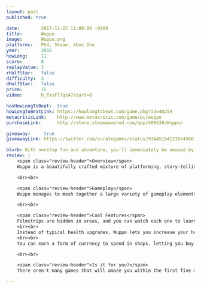 ```yaml
---
layout: post
published: true

date:        2017-11-25 11:00:00 -0400
title:       Wuppo
image:       Wuppo.png
platforms:   PS4, Steam, Xbox One
year:        2016
howLong:     11
score:       8
replayValue: 3
rHalfStar:   false
difficulty:  3
dHalfStar:   false
price:       15
video:       h_TxsFl7qcA?start=0

hasHowLongToBeat:  true
howLongToBeatLink: https://howlongtobeat.com/game.php?id=40259
metacriticLink:    http://www.metacritic.com/game/pc/wuppo
purchaseLink:      http://store.steampowered.com/app/400630/Wuppo/

giveaway:     true
giveawayLink: https://twitter.com/curategames/status/934451641230745601

blurb: With nonstop fun and adventure, you'll immediately be amazed by what Wuppo has to offer.
review: |
    <span class="review-header">Overview</span>
    Wuppo is a beautifully crafted mixture of platforming, story-telling, exploration, and a bunch of other elements that you wouldn't think fit together. You begin your story as a young, lazy Wum -- the primary species of the world -- who gets kicked out of the Wumhouse and must explore the world in search of a new home. Throughout your journey, you'll come across numerous characters, each with their own playful, unique personality. You need to talk to these characters to advance your journey, helping to solve problems or trying to find out where you can get a new home. Conversations have multiple tracks they can take depending on your responses, and it's worthwhile to try out each one -- they're funny and clever and sometimes you'll get a nice reward. To reach these characters, you need to traverse various areas around the world, with each one carefully themed and wonderfully laid out. No two areas are remotely the same, and yet the world feels and  flows naturally. The game has an endearing, child-like look to it that works its way into the story, making for some funny moments and allowing for perfectly fitting sound effects and a delightful soundtrack.

    <br><br>

    <span class="review-header">Gameplay</span>
    Wuppo manages to mesh together a large variety of gameplay elements in an ingenious manner, with never a dull moment. You'll be constantly travelling the world, exploring each crevice of every area, trying to kill enemies, find secrets, and pick up items. The game has many platforming elements in it, although by no means is it purely a platformer. You'll run around, hopping on platforms and performing double jumps, but this is mostly a method of transportation. The main features of the game are finding new objectives to take on by talking to the countless characters in the world and seeing what's going on. You'll take on primary objectives and side objectives of all sorts, like cleaning dust out of the Wumhouse, culminating in a boss fight, or helping out the underground Wum city. There are just under 20 boss fights in the game, some hidden and some part of the story, each of which provide a nice challenge and are evenly spaced throughout your adventure. These are bigger, longer fights than the typical enemies you come across, and it's fun every time to see what new ideas are implemented. Wuppo incorporates some puzzle elements in some of its objectives, too. These puzzles are never too complicated, but they're all distinct and add fun twists here and there. There are even more gameplay elements you'll discover as you play, giving you  many distractions to seek out and explore.

    <br><br>

    <span class="review-header">Cool Features</span>
    Filmstrips are hidden in areas, and you can watch each one to learn more about the lore of the world or just have a laugh. Collecting these filmstrips will give you rewards and an incentive to explore.
    <br><br>
    Instead of typical health upgrades, Wuppo lets you increase your health by increasing your "happiness", which can be done by completing side quests, defeating bosses, picking good dialogue, and in a few other ways. These health upgrades come in handy when fighting some of the tougher bosses.
    <br><br>
    You can earn a form of currency to spend in shops, letting you buy healing items, upgrades for your gumgumgun, or some funny hats. You can earn money by completing side quests, killing enemies, or selling off some items you don't need.

    <br><br>

    <span class="review-header">Is it for you?</span>
    There aren't many games that will amaze you within the first five minutes, but Wuppo manages to do just that. Right from the start it's easy to fall in love with the game. You can immediately tell that the developers put a lot of thought and care into every aspect of the game. The art may look simplistic, but it is endearing, grows on you quickly, and works great with the sound effects. There are so many different aspects to the game that there's something for everyone to enjoy. Whether you like exploring, meeting characters, or battling boss, Wuppo has it all. The world is bustling with activity, making sure you always have something to do or somewhere to explore. It's easy to recommend Wuppo for anyone.

---
```


